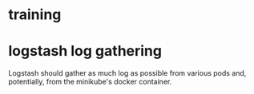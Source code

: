 # training

# logstash log gathering

Logstash should gather as much log as possible from various pods and, potentially, from the minikube's docker container.